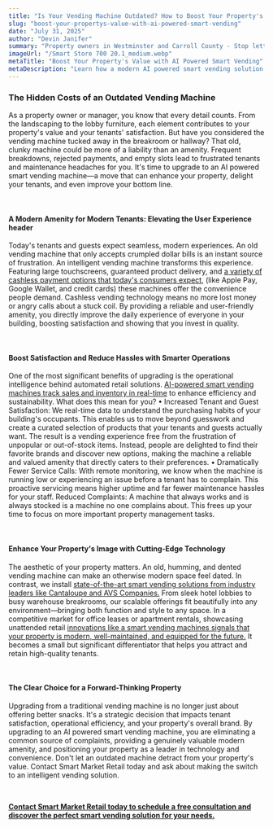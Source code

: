 ```yaml
---
title: "Is Your Vending Machine Outdated? How to Boost Your Property's Value with AI Powered Smart Vending"
slug: "boost-your-propertys-value-with-ai-powered-smart-vending"
date: "July 31, 2025"
author: "Devin Janifer"
summary: "Property owners in Westminster and Carroll County - Stop letting an outdated vending machine hurt your tenant satisfaction. This guide shows how Smart Market Retail's AI-powered smart vending solutions reduce hassles and provide a modern amenity that makes your property stand out."
imageUrl: "/Smart Store 700 20.1_medium.webp"
metaTitle: "Boost Your Property's Value with AI Powered Smart Vending"
metaDescription: "Learn how a modern AI powered smart vending solution can boost tenant satisfaction, enhance property image, and reduce maintenance hassles for you."
---
```


### <span class="text-mint">The Hidden Costs of an</span> <span class="text-coral">Outdated Vending Machine</span>

As a property owner or manager, you know that every detail counts. From the landscaping to the lobby furniture, each element contributes to your property's value and your tenants' satisfaction. But have you considered the vending machine tucked away in the breakroom or hallway? That old, clunky machine could be more of a liability than an amenity. Frequent breakdowns, rejected payments, and empty slots lead to frustrated tenants and maintenance headaches for you. It's time to upgrade to an AI powered smart vending machine—a move that can enhance your property, delight your tenants, and even improve your bottom line.

&nbsp;                                                                                                                                                                                                                                                                                                                                                                                                                                        

#### <span class="text-mint">A Modern Amenity for Modern Tenants:</span> <span class="text-coral">Elevating the User Experience header</span>

Today's tenants and guests expect seamless, modern experiences. An old vending machine that only accepts crumpled dollar bills is an instant source of frustration. An intelligent vending machine transforms this experience. Featuring large touchscreens, guaranteed product delivery, and [a variety of cashless payment options that today's consumers expect,](https://www.atlantafed.org/blogs/take-on-payments/2024/06/03/mobile-pay-juggernaut-rolls-on) (like Apple Pay, Google Wallet, and credit cards) these machines offer the convenience people demand. Cashless vending technology means no more lost money or angry calls about a stuck coil. By providing a reliable and user-friendly amenity, you directly improve the daily experience of everyone in your building, boosting satisfaction and showing that you invest in quality.

&nbsp;                                                                                                                                                                                                                                                                                                                                                                                                                                        

#### <span class="text-mint">Boost Satisfaction and Reduce Hassles with</span> <span class="text-coral">Smarter Operations</span>
One of the most significant benefits of upgrading is the operational intelligence behind automated retail solutions. [AI-powered smart vending machines track sales and inventory in real-time](https://www.vendingmarketwatch.com/technology/article/55036365/revolutionizing-vending-operations-smart-technologies-enhance-efficiency-and-sustainability) to enhance efficiency and sustainability. What does this mean for you?
•	Increased Tenant and Guest Satisfaction: We real-time data to understand the purchasing habits of your building's occupants. This enables us to move beyond guesswork and create a curated selection of products that your tenants and guests actually want. The result is a vending experience free from the frustration of unpopular or out-of-stock items. Instead, people are delighted to find their favorite brands and discover new options, making the machine a reliable and valued amenity that directly caters to their preferences.
•	Dramatically Fewer Service Calls: With remote monitoring, we know when the machine is running low or experiencing an issue before a tenant has to complain. This proactive servicing means higher uptime and far fewer maintenance hassles for your staff.
Reduced Complaints: A machine that always works and is always stocked is a machine no one complains about. This frees up your time to focus on more important property management tasks.

&nbsp;                                                                                                                                                                                                                                                                                                                                                                                                                                        

#### <span class="text-mint">Enhance Your Property's Image with</span> <span class="text-coral">Cutting-Edge Technology</span>

The aesthetic of your property matters. An old, humming, and dented vending machine can make an otherwise modern space feel dated. In contrast, we install [state-of-the-art smart vending solutions from industry leaders like Cantaloupe and AVS Companies.](https://smartmarketretail.com/solutions) From sleek hotel lobbies to busy warehouse breakrooms, our scalable offerings fit beautifully into any environment—bringing both function and style to any space. In a competitive market for office leases or apartment rentals, showcasing unattended retail [innovations like a smart vending machines signals that your property is modern, well-maintained, and equipped for the future.](https://blog.naiop.org/2023/10/the-evolution-of-amenities-in-the-office-and-industrial-markets/) It becomes a small but significant differentiator that helps you attract and retain high-quality tenants.

&nbsp;                                                                                                                                                                                                                                                                                                                                                                                                                                       

#### <span class="text-mint">The Clear Choice for a</span> <span class="text-coral">Forward-Thinking Property</span>

Upgrading from a traditional vending machine is no longer just about offering better snacks. It's a strategic decision that impacts tenant satisfaction, operational efficiency, and your property's overall brand. By upgrading to an AI powered smart vending machine, you are eliminating a common source of complaints, providing a genuinely valuable modern amenity, and positioning your property as a leader in technology and convenience. Don't let an outdated machine detract from your property's value. Contact Smart Market Retail today and ask about making the switch to an intelligent vending solution.

&nbsp;                                                                                                                                                                                                                                                                                                                                                                                                                                        

[**Contact Smart Market Retail today to schedule a free consultation and discover the perfect smart vending solution for your needs.**](https://smartmarketretail.com/contact)
